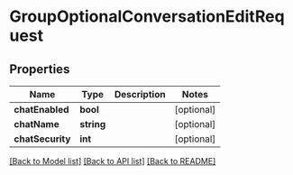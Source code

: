# GroupOptionalConversationEditRequest

## Properties
Name | Type | Description | Notes
------------ | ------------- | ------------- | -------------
**chatEnabled** | **bool** |  | [optional] 
**chatName** | **string** |  | [optional] 
**chatSecurity** | **int** |  | [optional] 

[[Back to Model list]](../README.md#documentation-for-models) [[Back to API list]](../README.md#documentation-for-api-endpoints) [[Back to README]](../README.md)


